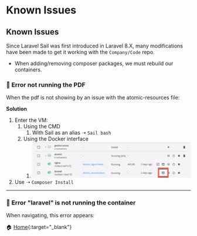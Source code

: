# Known Issues

## Known Issues

Since Laravel Sail was first introduced in Laravel 8.X, many modifications have been made to get it working with the `Company/Code` repo.

*   When adding/removing composer packages, we must rebuild our containers.

  

### 🐞 Error not running the PDF

When the pdf is not showing by an issue with the atomic-resources file:

  

**Solution**

  

1. Enter the VM:
    1. Using the CMD
        1. With Sail as an alias ➝ `Sail bash`
    2. Using the Docker interface
        1. ![](./images/docissue.png)
2. Use ➝ `Composer Install`

  

* * *

  

### 🐞 Error "laravel" is not running the container

When navigating, this error appears:

  


🏠 [Home](https://github.com/JorgeECampos/TW-Portfolio/blob/main/Example/1_Index.md){:target="_blank"}